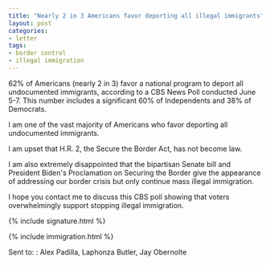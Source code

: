 ```yaml
---
title: "Nearly 2 in 3 Americans favor deporting all illegal immigrants"
layout: post
categories:
- letter
tags:
- border control
- illegal immigration
---
```


62% of Americans (nearly 2 in 3) favor a national program to deport all undocumented immigrants, according to a CBS News Poll conducted June 5-7. This number includes a significant 60% of Independents and 38% of Democrats.

I am one of the vast majority of Americans who favor deporting all undocumented immigrants.

I am upset that H.R. 2, the Secure the Border Act, has not become law.

I am also extremely disappointed that the bipartisan Senate bill and President Biden's Proclamation on Securing the Border give the appearance of addressing our border crisis but only continue mass illegal immigration.

I hope you contact me to discuss this CBS poll showing that voters overwhelmingly support stopping illegal immigration.

{% include signature.html %}

{% include immigration.html %}

Sent to:
: Alex Padilla, Laphonza Butler, Jay Obernolte
